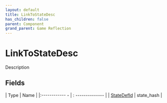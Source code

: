 ```yaml
---
layout: default
title: LinkToStateDesc
has_children: false
parent: Component
grand_parent: Game Reflection
---
```

# LinkToStateDesc
Description 

## Fields
| Type | Name |
|:------------ - | : -------------- |
| [StateDefId](game-reflection/classes/state_def_id.md) | state_hash |
